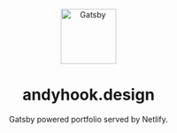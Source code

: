 <p align="center">
  <a href="https://andyhook.design">
    <img alt="Gatsby" src="https://andyhook.design/icons/icon-512x512.png" width="100" />
  </a>
</p>
<h1 align="center">
  andyhook.design
</h1>

<p align="center">Gatsby powered portfolio served by Netlify.</p>
